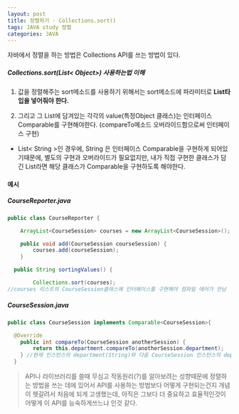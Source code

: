 ```yaml
---
layout: post
title: 정렬하기 - Collections.sort()
tags: JAVA study 정렬
categories: JAVA
---
```


자바에서 정렬을 하는 방법은 Collections API를 쓰는 방법이 있다.


##### Collections.sort(List< Object>) 사용하는법 이해


1. 값을 정렬해주는 sort메소드를 사용하기 위해서는 sort메소드에 파라미터로 **List타입을 넣어줘야 한다.**

2. 그리고 그 List에 담겨있는 각각의 value(특정Object 클래스)는 인터페이스  Comparable를 구현해야한다. (compareTo메소드 오버라이드함으로써 인터페이스 구현)
  - List< String >인 경우에, String 은 인터페이스 Comparable을 구현하게 되어있기때문에, 별도의 구현과 오버라이드가 필요없지만, 내가 직접 구현한 클래스가 담긴 List라면 해당 클래스가 Comparable을 구현하도록 해야한다.


#### 예시

##### CourseReporter.java
~~~ JAVA
public class CourseReporter {

	ArrayList<CourseSession> courses = new ArrayList<CourseSession>();

	public void add(CourseSession courseSession) {
		courses.add(courseSession);
	}

  public String sortingValues() {

  		Collections.sort(courses);
//courses 리스트의 CourseSession클래스에 인터페이스를 구현해야 컴파일 에러가 안남

~~~

##### CourseSession.java
~~~ JAVA
public class CourseSession implements Comparable<CourseSession>{

  @Override
  	public int compareTo(CourseSession anotherSession) {
  		return this.department.compareTo(anotherSession.department);
  	} //현재 인스턴스의 department(String)와 다음 CourseSession 인스턴스의 department값을 비교해서 정렬하는 기능 구현
  }

~~~


>API나 라이브러리를 쓸때 무심고 작동원리(?)를 알아보려는 성향때문에 정렬하는 방법을 쓰는 데에 있어서 API를 사용하는 방법보다 어떻게 구현되는건지 개념이 헷갈려서 처음에 되게 고생했는데, 아직은 그보다 더 중요하고 효율적인것이 어떻게 이 API를 능숙하게쓰느냐 인것 같다.
